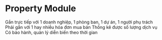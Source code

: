 Property Module
===============

Gắn trực tiếp với 1 doanh nghiệp, 1 phòng ban, 1 dự án, 1 người phụ trách
Phải gắn với 1 hay nhiều hóa đơn mua bán
Thống kê được số lượng dịch vụ
Có bảo hành, quản lý diễn biến theo thời gian
